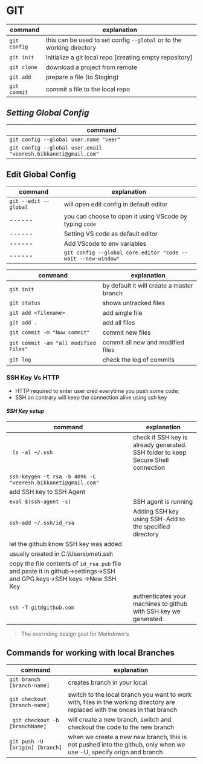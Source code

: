 # GIT
| command | explanation |
| ------ | ------ |
|`git config`|this can be used to set config `--global` or to the working directory|
|`git init` | Initialize a git local repo [creating empty repository]|
|`git clone`| download a project from remote|
|`git add`| prepare a file (to Staging)|
|`git commit`| commit a file to the local repo|

## _Setting Global Config_
| command | 
| ------ | 
|`git config --global user.name "veer"`| 
|`git config --global user.email "veeresh.bikkaneti@gmail.com"`|
## Edit Global Config
| command | explanation |
| ------ | ------ |
|`git --edit --global`|will open edit config in default editor|
| ------ | you can choose to open it using VScode by typing `code`|
| ------ | Setting VS code as default editor |
| ------ | Add VScode to env variables |
| ------ | `git config --global core.editor "code --wait --new-window"` |

| command | explanation |
| ------ | ------ |
|`git init`| by default it will create a master branch|
|`git status`|shows untracked files|
| `git add <filename>` |add single file|
|`git add .` |add all files|
|`git commit -m "Nww commit"`| commit new files|
|`git commit -am "all modified Files"`| commit all new and modified files|
|`git log` | check the log of commits|


### SSH Key Vs HTTP
- HTTP required to enter user cred everytime you push some code;
- SSH on contrary will keep the connection alive using ssh key
#### _SSH Key setup_
| command | explanation |
| ------ | ------ |
|` ls -al ~/.ssh`|check if SSH key is already generated. SSH folder to keep Secure Shell connection |
|`ssh-keygen -t rsa -b 4096 -C "veeresh.bikkaneti@gmail.com"`|
| add SSH key to SSH Agent||
| `eval $(ssh-agent -s)` |SSH agent is running|
|`ssh-add ~/.ssh/id_rsa`|Adding SSH key using SSH-Add to the specified directory|
|let the github know SSH key was added|
| usually created in C:\Users\vneti\.ssh|
| copy the file contents of `id_rsa.pub` file and paste it in github->settings->SSH and GPG keys->SSH keys ->New SSH Key|
|`ssh -T git@github.com`| authenticates your machines to github with SSH key we generated.|

> The overriding design goal for Markdown's


## Commands for working with local Branches
| command | explanation |
| ------ | ------ |
|`git branch [branch-name]`| creates branch in your local|
|`git checkout [branch-name]`| switch to the local branch you want to work with, files in the working directory are replaced with the onces in that branch|
|` git checkout -b [branchName]`| will create a new branch, switch and checkout the code to the new branch|
|`git push -U [origin] [branch]`| when we create a new new branch, this is not pushed into the github, only when we use -U, specify orign and branch|



